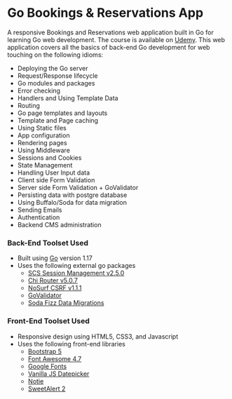 # Go Bookings & Reservations App

A responsive Bookings and Reservations web application built in Go for learning Go web development. The course is available on [Udemy](https://www.udemy.com/course/building-modern-web-applications-with-go/).
This web application covers all the basics of back-end Go development for web touching on the following idioms:
- Deploying the Go server 
- Request/Response lifecycle
- Go modules and packages
- Error checking
- Handlers and Using Template Data
- Routing
- Go page templates and layouts
- Template and Page caching
- Using Static files
- App configuration
- Rendering pages
- Using Middleware
- Sessions and Cookies
- State Management
- Handling User Input data
- Client side Form Validation
- Server side Form Validation + GoValidator
- Persisting data with postgre database
- Using Buffalo/Soda for data migration
- Sending Emails
- Authentication
- Backend CMS administration


### Back-End Toolset Used
- Built using [Go](https://go.dev/) version 1.17
- Uses the following external go packages
  - [SCS Session Management v2.5.0](https://github.com/alexedwards/scs/v2) 
  - [Chi Router v5.0.7](https://github.com/go-chi/chi/v5)
  - [NoSurf CSRF v1.1.1](https://github.com/justinas/nosurf)
  - [GoValidator](https://github.com/asaskevich/govalidator)
  - [Soda Fizz Data Migrations](https://gobuffalo.io/documentation/database/fizz/)

### Front-End Toolset Used
- Responsive design using HTML5, CSS3, and Javascript
- Uses the following front-end libraries
  - [Bootstrap 5](https://getbootstrap.com/)
  - [Font Awesome 4.7](https://font-awesome.com)
  - [Google Fonts](https://fonts.google.com/)
  - [Vanilla JS Datepicker](https://mymth.github.io/vanillajs-datepicker)
  - [Notie](https://github.com/jaredreich/notie)
  - [SweetAlert 2](https://sweetalert2.github.io/)